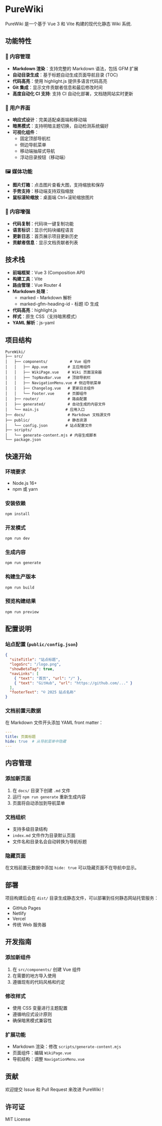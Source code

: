 # PureWiki

PureWiki 是一个基于 Vue 3 和 Vite 构建的现代化静态 Wiki 系统.

## 功能特性

### 📖 内容管理
- **Markdown 渲染**：支持完整的 Markdown 语法，包括 GFM 扩展
- **自动目录生成**：基于标题自动生成页面导航目录 (TOC)
- **代码高亮**：使用 highlight.js 提供多语言代码高亮
- **Git 集成**：显示文件贡献者信息和最后修改时间
- **高度自动化 CI 支持**: 支持 CI 自动化部署，文档随网站实时更新

### 🎨 用户界面
- **响应式设计**：完美适配桌面端和移动端
- **暗黑模式**：支持明暗主题切换，自动检测系统偏好
- **可视化组件**：
  - 固定顶部导航栏
  - 侧边导航菜单
  - 移动端抽屉式导航
  - 浮动目录按钮（移动端）

### 🖼️ 媒体功能
- **图片灯箱**：点击图片查看大图，支持缩放和保存
- **手势支持**：移动端支持双指缩放
- **鼠标滚轮缩放**：桌面端 Ctrl+滚轮缩放图片

### 📝 内容增强
- **代码复制**：代码块一键复制功能
- **语言标识**：显示代码块编程语言
- **更新日志**：首页展示项目更新历史
- **贡献者信息**：显示文档贡献者列表

## 技术栈

- **前端框架**：Vue 3 (Composition API)
- **构建工具**：Vite
- **路由管理**：Vue Router 4
- **Markdown 处理**：
  - marked - Markdown 解析
  - marked-gfm-heading-id - 标题 ID 生成
- **代码高亮**：highlight.js
- **样式**：原生 CSS（支持暗黑模式）
- **YAML 解析**：js-yaml

## 项目结构

```
PureWiki/
├── src/
│   ├── components/          # Vue 组件
│   │   ├── App.vue         # 主应用组件
│   │   ├── WikiPage.vue    # Wiki 页面渲染器
│   │   ├── TopNavBar.vue   # 顶部导航栏
│   │   ├── NavigationMenu.vue # 侧边导航菜单
│   │   ├── Changelog.vue   # 更新日志组件
│   │   └── Footer.vue      # 页脚组件
│   ├── router/             # 路由配置
│   ├── generated/          # 自动生成的内容文件
│   └── main.js            # 应用入口
├── docs/                   # Markdown 文档源文件
├── public/                 # 静态资源
│   └── config.json        # 站点配置文件
├── scripts/
│   └── generate-content.mjs # 内容生成脚本
└── package.json
```

## 快速开始

### 环境要求
- Node.js 16+
- npm 或 yarn

### 安装依赖
```bash
npm install
```

### 开发模式
```bash
npm run dev
```

### 生成内容
```bash
npm run generate
```

### 构建生产版本
```bash
npm run build
```

### 预览构建结果
```bash
npm run preview
```

## 配置说明

### 站点配置 (`public/config.json`)
```json
{
  "siteTitle": "站点标题",
  "logoSrc": "/logo.png",
  "showBetaTag": true,
  "navLinks": [
    { "text": "首页", "url": "/" },
    { "text": "GitHub", "url": "https://github.com/..." }
  ],
  "footerText": "© 2025 站点名称"
}
```

### 文档前置元数据
在 Markdown 文件开头添加 YAML front matter：
```yaml
---
title: 页面标题
hide: true  # 从导航菜单中隐藏
---
```

## 内容管理

### 添加新页面
1. 在 `docs/` 目录下创建 `.md` 文件
2. 运行 `npm run generate` 重新生成内容
3. 页面将自动添加到导航菜单

### 文档组织
- 支持多级目录结构
- `index.md` 文件作为目录默认页面
- 文件名和目录名会自动转换为导航标题

### 隐藏页面
在文档前置元数据中添加 `hide: true` 可以隐藏页面不在导航中显示。

## 部署

项目构建后会在 `dist/` 目录生成静态文件，可以部署到任何静态网站托管服务：

- GitHub Pages
- Netlify
- Vercel
- 传统 Web 服务器

## 开发指南

### 添加新组件
1. 在 `src/components/` 创建 Vue 组件
2. 在需要的地方导入使用
3. 遵循现有的代码风格和约定

### 修改样式
- 使用 CSS 变量进行主题配置
- 遵循响应式设计原则
- 确保暗黑模式兼容性

### 扩展功能
- Markdown 渲染：修改 `scripts/generate-content.mjs`
- 页面组件：编辑 `WikiPage.vue`
- 导航结构：调整 `NavigationMenu.vue`

## 贡献

欢迎提交 Issue 和 Pull Request 来改进 PureWiki！

## 许可证

MIT License
